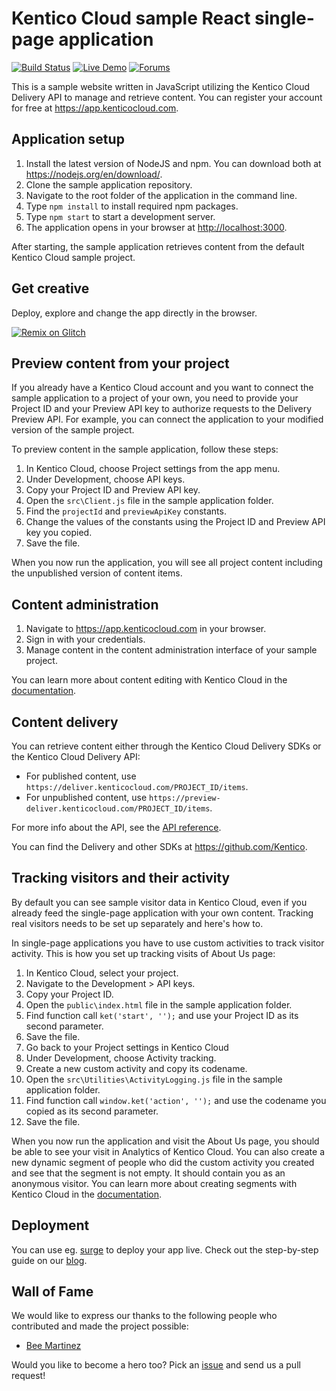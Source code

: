 # Kentico Cloud sample React single-page application
[![Build Status](https://api.travis-ci.org/Kentico/cloud-sample-app-react.svg?branch=master)](https://travis-ci.org/Kentico/cloud-sample-app-react)
[![Live Demo](https://img.shields.io/badge/live-demo-brightgreen.svg)](http://kentico-cloud-sample-app-react.surge.sh)
[![Forums](https://img.shields.io/badge/chat-on%20forums-orange.svg)](https://forums.kenticocloud.com)

This is a sample website written in JavaScript utilizing the Kentico Cloud Delivery API to manage and retrieve content. You can register your account for free at <https://app.kenticocloud.com>.

## Application setup

1. Install the latest version of NodeJS and npm. You can download both at <https://nodejs.org/en/download/>.
2. Clone the sample application repository.
3. Navigate to the root folder of the application in the command line.
4. Type `npm install` to install required npm packages.
5. Type `npm start` to start a development server.
6. The application opens in your browser at <http://localhost:3000>.

After starting, the sample application retrieves content from the default Kentico Cloud sample project.

## Get creative
Deploy, explore and change the app directly in the browser.

[![Remix on Glitch](https://cdn.glitch.com/2703baf2-b643-4da7-ab91-7ee2a2d00b5b%2Fremix-button.svg)](https://glitch.com/edit/#!/import/github/kentico/cloud-sample-app-react)

## Preview content from your project

If you already have a Kentico Cloud account and you want to connect the sample application to a project of your own, you need to provide your Project ID and your Preview API key to authorize requests to the Delivery Preview API. For example, you can connect the application to your modified version of the sample project.

To preview content in the sample application, follow these steps:

1. In Kentico Cloud, choose Project settings from the app menu.
2. Under Development, choose API keys.
3. Copy your Project ID and Preview API key.
4. Open the `src\Client.js` file in the sample application folder.
5. Find the `projectId` and `previewApiKey` constants.
6. Change the values of the constants using the Project ID and Preview API key you copied.
7. Save the file.

When you now run the application, you will see all project content including the unpublished version of content items.

## Content administration

1. Navigate to <https://app.kenticocloud.com> in your browser.
2. Sign in with your credentials.
3. Manage content in the content administration interface of your sample project.

You can learn more about content editing with Kentico Cloud in the [documentation](http://help.kenticocloud.com/).

## Content delivery

You can retrieve content either through the Kentico Cloud Delivery SDKs or the Kentico Cloud Delivery API:

* For published content, use `https://deliver.kenticocloud.com/PROJECT_ID/items`.
* For unpublished content, use `https://preview-deliver.kenticocloud.com/PROJECT_ID/items`.

For more info about the API, see the [API reference](https://developer.kenticocloud.com/reference).

You can find the Delivery and other SDKs at <https://github.com/Kentico>.

## Tracking visitors and their activity

By default you can see sample visitor data in Kentico Cloud, even if you already feed the single-page application with your own content. Tracking real visitors needs to be set up separately and here's how to.

In single-page applications you have to use custom activities to track visitor activity. This is how you set up tracking visits of About Us page:

1. In Kentico Cloud, select your project.
2. Navigate to the Development > API keys.
3. Copy your Project ID.
4. Open the `public\index.html` file in the sample application folder.
5. Find function call `ket('start', '');` and use your Project ID as its second parameter.
6. Save the file.
7. Go back to your Project settings in Kentico Cloud
8. Under Development, choose Activity tracking.
9. Create a new custom activity and copy its codename.
10. Open the `src\Utilities\ActivityLogging.js` file in the sample application folder.
11. Find function call `window.ket('action', '');` and use the codename you copied as its second parameter.
12. Save the file.

When you now run the application and visit the About Us page, you should be able to see your visit in Analytics of Kentico Cloud. You can also create a new dynamic segment of people who did the custom activity you created and see that the segment is not empty. It should contain you as an anonymous visitor. You can learn more about creating segments with Kentico Cloud in the [documentation](https://help.kenticocloud.com/contact-tracking-and-content-personalization/segments/creating-segments-of-your-visitors).

## Deployment

You can use eg. [surge](http://surge.sh/) to deploy your app live. Check out the step-by-step guide on our [blog](https://kenticocloud.com/blog/3-steps-to-rapidly-deploy-headless-single-page-app).

## Wall of Fame

We would like to express our thanks to the following people who contributed and made the project possible:

* [Bee Martinez](https://github.com/beemtz)

Would you like to become a hero too? Pick an [issue](https://github.com/Kentico/cloud-sample-app-react/issues) and send us a pull request!
